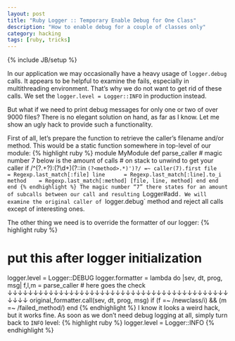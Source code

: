```yaml
---
layout: post
title: "Ruby Logger :: Temporary Enable Debug for One Class"
description: "How to enable debug for a couple of classes only"
category: hacking
tags: [ruby, tricks]
---
```

{% include JB/setup %}

In our application we may occasionally have a heavy usage of `logger.debug` calls. It appears
to be helpful to examine the fails, especially in multithreading environment. That’s why we
do not want to get rid of these calls. We set the `logger.level = Logger::INFO` in production instead.

But what if we need to print debug messages for only one or two of over 9000 files? There is no elegant
solution on hand, as far as I know. Let me show an ugly hack to provide such a functionality.

First of all, let’s prepare the function to retrieve the caller’s filename and/or method. This would
be a static function somewhere in top-level of our module:
{% highlight ruby %}
module MyModule
  def parse_caller
    # magic number 7 below is the amount of calls 
    #   on stack to unwind to get your caller
    if /^(?<file>.+?):(?<line>\d+)(?::in `(?<method>.*)')?/ =~ caller(7).first
      file      = Regexp.last_match[:file]
      line      = Regexp.last_match[:line].to_i
      method    = Regexp.last_match[:method]
      [file, line, method]
    end
  end
end
{% endhighlight %}
The magic number “7” there states for an amount of subcalls between our call and resulting
`Logger#add`. We will examine the original caller of `logger.debug` method and reject all 
calls except of interesting ones.

The other thing we need is to override the formatter of our logger:
{% highlight ruby %}
  # put this after logger initialization
  logger.level = Logger::DEBUG
  logger.formatter = lambda do |sev, dt, prog, msg|
    f,l,m = parse_caller
    # here goes the check                          ↓↓↓↓↓↓↓↓↓↓↓↓↓↓↓↓↓↓↓↓↓↓↓↓↓↓↓↓↓↓↓↓↓↓↓↓↓↓↓↓↓↓↓↓↓↓↓ 
    original_formatter.call(sev, dt, prog, msg) if (f =~ /newclass/i) && (m =~ /failed_method/)
  end
{% endhighlight %}
I know it looks a weird hack, but it works fine. As soon as we don’t need debug logging at all, simply
turn back to `INFO` level:
{% highlight ruby %}
  logger.level = Logger::INFO
{% endhighlight %}

